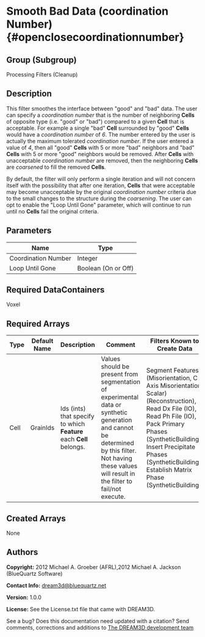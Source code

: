 Smooth Bad Data (coordination Number) {#openclosecoordinationnumber}
======

## Group (Subgroup) ##
Processing Filters (Cleanup)

## Description ##
This filter smoothes the interface between "good" and "bad" data. The user can specify a *coordination number* that is the number of neighboring **Cells** of opposite type (i.e. "good" or "bad") compared to a given **Cell** that is acceptable.  For example a single "bad" **Cell** surrounded by "good" **Cells** would have a *coordination number* of *6*.  The number entered by the user is actually the maximum tolerated *coordination number*.  If the user entered a value of *4*, then all "good" **Cells** with 5 or more "bad" neighbors and "bad" **Cells** with 5 or more "good" neighbors would be removed.  After **Cells** with unacceptable *coordination number* are removed, then the neighboring **Cells** are *coarsened* to fill the removed **Cells**.  

By default, the filter will only perform a single iteration and will not concern itself with the possibility that after one iteration, **Cells** that were acceptable may become unacceptable by the original *coordination number* criteria due to the small changes to the structure during the *coarsening*.  The user can opt to enable the "Loop Until Gone" parameter, which will continue to run until no **Cells** fail the original criteria.

## Parameters ##

| Name | Type |
|------|------|
| Coordination Number | Integer |
| Loop Until Gone | Boolean (On or Off) |

## Required DataContainers ##
Voxel

## Required Arrays ##

| Type | Default Name | Description | Comment | Filters Known to Create Data |
|------|--------------|-------------|---------|-----|
| Cell | GrainIds | Ids (ints) that specify to which **Feature** each **Cell** belongs. | Values should be present from segmentation of experimental data or synthetic generation and cannot be determined by this filter. Not having these values will result in the filter to fail/not execute. | Segment Features (Misorientation, C-Axis Misorientation, Scalar) (Reconstruction), Read Dx File (IO), Read Ph File (IO), Pack Primary Phases (SyntheticBuilding), Insert Precipitate Phases (SyntheticBuilding), Establish Matrix Phase (SyntheticBuilding) |


## Created Arrays ##
None



## Authors ##

**Copyright:** 2012 Michael A. Groeber (AFRL),2012 Michael A. Jackson (BlueQuartz Software)

**Contact Info:** dream3d@bluequartz.net

**Version:** 1.0.0

**License:**  See the License.txt file that came with DREAM3D.




See a bug? Does this documentation need updated with a citation? Send comments, corrections and additions to [The DREAM3D development team](mailto:dream3d@bluequartz.net?subject=Documentation%20Correction)

